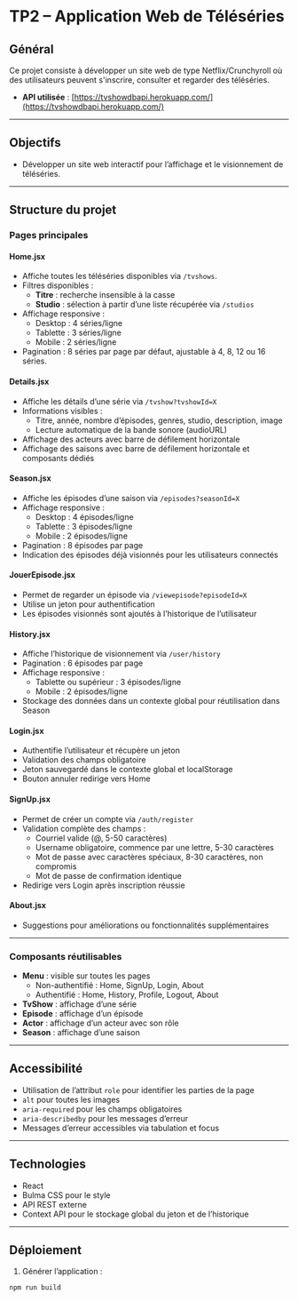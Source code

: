 
# TP2 – Application Web de Téléséries

## Général

Ce projet consiste à développer un site web de type Netflix/Crunchyroll où des utilisateurs peuvent s'inscrire, consulter et regarder des téléséries.

- **API utilisée** : [https://tvshowdbapi.herokuapp.com/](https://tvshowdbapi.herokuapp.com/)

---

## Objectifs

- Développer un site web interactif pour l’affichage et le visionnement de téléséries.

---

## Structure du projet

### Pages principales

#### Home.jsx

- Affiche toutes les téléséries disponibles via `/tvshows`.
- Filtres disponibles :
  - **Titre** : recherche insensible à la casse
  - **Studio** : sélection à partir d’une liste récupérée via `/studios`
- Affichage responsive :
  - Desktop : 4 séries/ligne
  - Tablette : 3 séries/ligne
  - Mobile : 2 séries/ligne
- Pagination : 8 séries par page par défaut, ajustable à 4, 8, 12 ou 16 séries.

#### Details.jsx

- Affiche les détails d’une série via `/tvshow?tvshowId=X`
- Informations visibles :
  - Titre, année, nombre d’épisodes, genres, studio, description, image
  - Lecture automatique de la bande sonore (audioURL)
- Affichage des acteurs avec barre de défilement horizontale
- Affichage des saisons avec barre de défilement horizontale et composants dédiés

#### Season.jsx

- Affiche les épisodes d’une saison via `/episodes?seasonId=X`
- Affichage responsive :
  - Desktop : 4 épisodes/ligne
  - Tablette : 3 épisodes/ligne
  - Mobile : 2 épisodes/ligne
- Pagination : 8 épisodes par page
- Indication des épisodes déjà visionnés pour les utilisateurs connectés

#### JouerEpisode.jsx

- Permet de regarder un épisode via `/viewepisode?episodeId=X`
- Utilise un jeton pour authentification
- Les épisodes visionnés sont ajoutés à l’historique de l’utilisateur

#### History.jsx

- Affiche l’historique de visionnement via `/user/history`
- Pagination : 6 épisodes par page
- Affichage responsive :
  - Tablette ou supérieur : 3 épisodes/ligne
  - Mobile : 2 épisodes/ligne
- Stockage des données dans un contexte global pour réutilisation dans Season

#### Login.jsx

- Authentifie l’utilisateur et récupère un jeton
- Validation des champs obligatoire
- Jeton sauvegardé dans le contexte global et localStorage
- Bouton annuler redirige vers Home

#### SignUp.jsx

- Permet de créer un compte via `/auth/register`
- Validation complète des champs :
  - Courriel valide (@, 5-50 caractères)
  - Username obligatoire, commence par une lettre, 5-30 caractères
  - Mot de passe avec caractères spéciaux, 8-30 caractères, non compromis
  - Mot de passe de confirmation identique
- Redirige vers Login après inscription réussie

#### About.jsx

- Suggestions pour améliorations ou fonctionnalités supplémentaires

---

### Composants réutilisables

- **Menu** : visible sur toutes les pages
  - Non-authentifié : Home, SignUp, Login, About
  - Authentifié : Home, History, Profile, Logout, About
- **TvShow** : affichage d’une série
- **Episode** : affichage d’un épisode
- **Actor** : affichage d’un acteur avec son rôle
- **Season** : affichage d’une saison

---

## Accessibilité

- Utilisation de l’attribut `role` pour identifier les parties de la page
- `alt` pour toutes les images
- `aria-required` pour les champs obligatoires
- `aria-describedby` pour les messages d’erreur
- Messages d’erreur accessibles via tabulation et focus

---

## Technologies

- React
- Bulma CSS pour le style
- API REST externe
- Context API pour le stockage global du jeton et de l’historique

---

## Déploiement

1. Générer l’application :

```bash
npm run build
```

